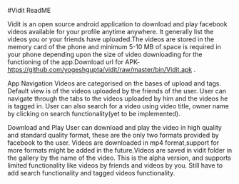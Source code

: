#Vidit ReadME

Vidit is an open source android application to download and play facebook videos available for your profile anytime anywhere. It generally list the videos you or your friends have uploaded.The videos are stored in the memory card of the phone and minimum 5-10 MB of space is required in your phone depending upon the size of video downloading for the functioning of the app.Download url for APK-https://github.com/yogeshgupta/vidit/raw/master/bin/Vidit.apk .

App Navigation
Videos are categorised on the bases of upload and tags. Default view is of the videos uploaded by the friends of the user. User can navigate through the tabs to the videos uploaded by him and the videos he is tagged in. User can also search for a video using video title, owner name by clicking on search functionality(yet to be implemented).

Download and Play
User can download and play the video in high quality and standard quality format, these are the only two formats provided by facebook to the user. Videos are downloaded in mp4 format,support for more formats might be added in the future.Videos are saved in vidit folder in the gallery by the name of the video.
This is the alpha version, and supports limited functionality like videos by friends and videos by you. Still have to add search functionality and tagged videos functionality.
